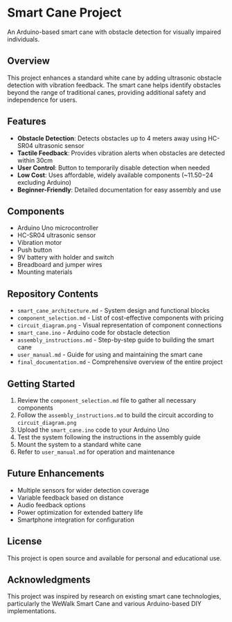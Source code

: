 # Smart Cane Project

An Arduino-based smart cane with obstacle detection for visually impaired individuals.

## Overview

This project enhances a standard white cane by adding ultrasonic obstacle detection with vibration feedback. The smart cane helps identify obstacles beyond the range of traditional canes, providing additional safety and independence for users.

## Features

- **Obstacle Detection**: Detects obstacles up to 4 meters away using HC-SR04 ultrasonic sensor
- **Tactile Feedback**: Provides vibration alerts when obstacles are detected within 30cm
- **User Control**: Button to temporarily disable detection when needed
- **Low Cost**: Uses affordable, widely available components (~$11.50-$24 excluding Arduino)
- **Beginner-Friendly**: Detailed documentation for easy assembly and use

## Components

- Arduino Uno microcontroller
- HC-SR04 ultrasonic sensor
- Vibration motor
- Push button
- 9V battery with holder and switch
- Breadboard and jumper wires
- Mounting materials

## Repository Contents

- `smart_cane_architecture.md` - System design and functional blocks
- `component_selection.md` - List of cost-effective components with pricing
- `circuit_diagram.png` - Visual representation of component connections
- `smart_cane.ino` - Arduino code for obstacle detection
- `assembly_instructions.md` - Step-by-step guide to building the smart cane
- `user_manual.md` - Guide for using and maintaining the smart cane
- `final_documentation.md` - Comprehensive overview of the entire project

## Getting Started

1. Review the `component_selection.md` file to gather all necessary components
2. Follow the `assembly_instructions.md` to build the circuit according to `circuit_diagram.png`
3. Upload the `smart_cane.ino` code to your Arduino Uno
4. Test the system following the instructions in the assembly guide
5. Mount the system to a standard white cane
6. Refer to `user_manual.md` for operation and maintenance

## Future Enhancements

- Multiple sensors for wider detection coverage
- Variable feedback based on distance
- Audio feedback options
- Power optimization for extended battery life
- Smartphone integration for configuration

## License

This project is open source and available for personal and educational use.

## Acknowledgments

This project was inspired by research on existing smart cane technologies, particularly the WeWalk Smart Cane and various Arduino-based DIY implementations.
